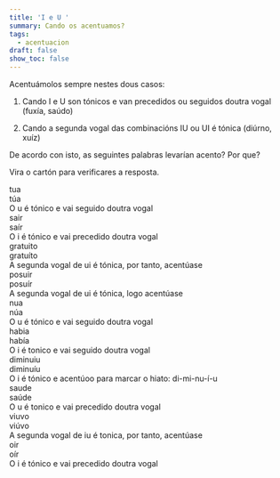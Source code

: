 ```yaml
---
title: 'I e U '
summary: Cando os acentuamos?
tags:
  - acentuacion
draft: false
show_toc: false
---
```

Acentuámolos sempre nestes dous casos:

1. Cando I e U son tónicos e van precedidos ou seguidos doutra vogal (fuxía, saúdo)

2. Cando a segunda vogal das combinacións IU ou UI é tónica (diúrno, xuíz)

De acordo con isto, as seguintes palabras levarían acento? Por que? 

Vira o cartón para verificares a resposta.

<e-card color="1">
<div>tua</div>
<div>túa<br>
O u é tónico e vai seguido doutra vogal</div>
</e-card>

<e-card color="2">
<div>sair</div>
<div>saír<br>
O i é tónico e vai precedido doutra vogal</div>
</e-card>

<e-card color="3">
<div>gratuito</div>
<div>gratuíto<br>
A segunda vogal de ui é tónica, por tanto, acentúase</div>
</e-card>

<e-card color="4">
<div>posuir</div>
<div>posuír<br>
A segunda vogal de ui é tónica, logo acentúase</div>
</e-card>

<e-card color="5">
<div>nua</div>
<div>núa<br>
O u é tónico e vai seguido doutra vogal</div>
</e-card>

<e-card color="6">
<div>habia</div>
<div>había<br>
O i é tonico e vai seguido doutra vogal</div>
</e-card>

<e-card color="7">
<div>diminuiu</div>
<div>diminuíu<br>
O i é tónico e acentúoo para marcar o hiato: di-mi-nu-í-u</div>
</e-card>

<e-card color="8">
<div>saude</div>
<div>saúde<br>
O u é tonico e vai precedido doutra vogal</div>
</e-card>

<e-card color="9">
<div>viuvo</div>
<div>viúvo<br>
A segunda vogal de iu é tonica, por tanto, acentúase</div>
</e-card>

<e-card color="10">
<div>oir</div>
<div>oír<br>
O i é tónico e vai precedido doutra vogal</div>
</e-card>
